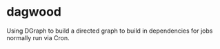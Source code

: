 # dagwood
Using DGraph to build a directed graph to build in dependencies for jobs normally run via Cron. 
